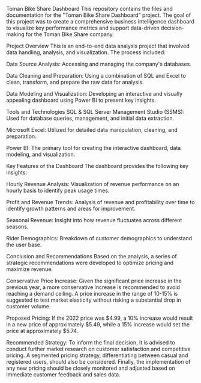 Toman Bike Share Dashboard
This repository contains the files and documentation for the "Toman Bike Share Dashboard" project. The goal of this project was to create a comprehensive business intelligence dashboard to visualize key performance metrics and support data-driven decision-making for the Toman Bike Share company.

Project Overview
This is an end-to-end data analysis project that involved data handling, analysis, and visualization. The process included:

Data Source Analysis: Accessing and managing the company's databases.

Data Cleaning and Preparation: Using a combination of SQL and Excel to clean, transform, and prepare the raw data for analysis.

Data Modeling and Visualization: Developing an interactive and visually appealing dashboard using Power BI to present key insights.

Tools and Technologies
SQL & SQL Server Management Studio (SSMS): Used for database queries, management, and initial data extraction.

Microsoft Excel: Utilized for detailed data manipulation, cleaning, and preparation.

Power BI: The primary tool for creating the interactive dashboard, data modeling, and visualization.

Key Features of the Dashboard
The dashboard provides the following key insights:

Hourly Revenue Analysis: Visualization of revenue performance on an hourly basis to identify peak usage times.

Profit and Revenue Trends: Analysis of revenue and profitability over time to identify growth patterns and areas for improvement.

Seasonal Revenue: Insight into how revenue fluctuates across different seasons.

Rider Demographics: Breakdown of customer demographics to understand the user base.

Conclusion and Recommendations
Based on the analysis, a series of strategic recommendations were developed to optimize pricing and maximize revenue.

Conservative Price Increase: Given the significant price increase in the previous year, a more conservative increase is recommended to avoid reaching a demand ceiling. A price increase in the range of 10-15% is suggested to test market elasticity without risking a substantial drop in customer volume.

Proposed Pricing: If the 2022 price was $4.99, a 10% increase would result in a new price of approximately $5.49, while a 15% increase would set the price at approximately $5.74.

Recommended Strategy: To inform the final decision, it is advised to conduct further market research on customer satisfaction and competitive pricing. A segmented pricing strategy, differentiating between casual and registered users, should also be considered. Finally, the implementation of any new pricing should be closely monitored and adjusted based on immediate customer feedback and sales data.
